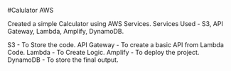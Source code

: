 #Calulator AWS

Created a simple Calculator using AWS Services.
Services Used - S3, API Gateway, Lambda, Amplify, DynamoDB.

S3 - To Store the code.
API Gateway - To create a basic API from Lambda Code.
Lambda - To Create Logic.
Amplify - To deploy the project.
DynamoDB - To store the final output.

